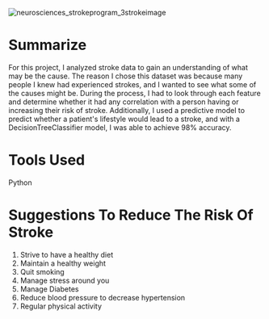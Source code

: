 ![neurosciences_strokeprogram_3strokeimage](https://github.com/SKYLERJORDAN/Stroke-Prediction/assets/103399513/f85867d4-be82-4c43-93e5-f8463b5731b9)
# Summarize
For this project, I analyzed stroke data to gain an understanding of what may be the cause. The reason I chose this dataset was because many people I knew had experienced strokes, and I wanted to see what some of the causes might be. During the process, I had to look through each feature and determine whether it had any correlation with a person having or increasing their risk of stroke. Additionally, I used a predictive model to predict whether a patient's lifestyle would lead to a stroke, and with a DecisionTreeClassifier model, I was able to achieve 98% accuracy.
# Tools Used
Python
# Suggestions To Reduce The Risk Of Stroke
1. Strive to have a healthy diet
2. Maintain a healthy weight
3. Quit smoking
4. Manage stress around you
5. Manage Diabetes
6. Reduce blood pressure to decrease hypertension
7. Regular physical activity

